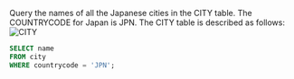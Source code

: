 Query the names of all the Japanese cities in the CITY table. The COUNTRYCODE for Japan is JPN.
The CITY table is described as follows:
![CITY](https://s3.amazonaws.com/hr-challenge-images/8137/1449729804-f21d187d0f-CITY.jpg)

~~~~sql
SELECT name 
FROM city 
WHERE countrycode = 'JPN';